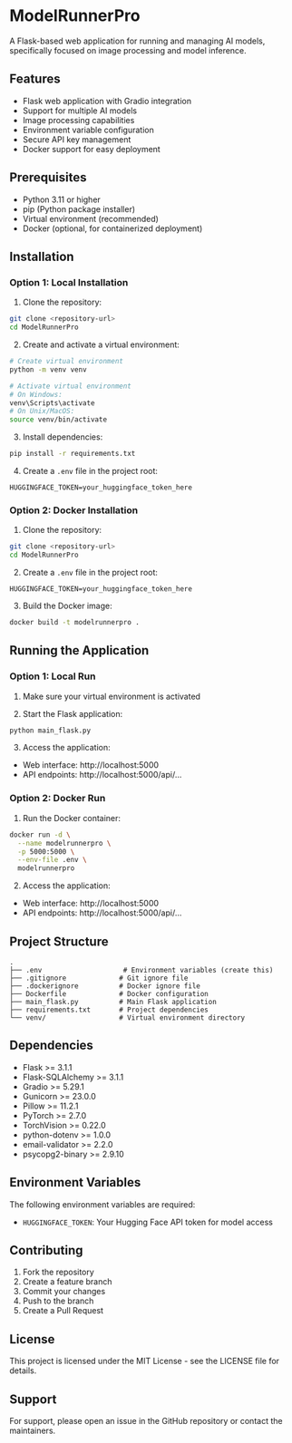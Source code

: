 # ModelRunnerPro

A Flask-based web application for running and managing AI models, specifically focused on image processing and model inference.

## Features

- Flask web application with Gradio integration
- Support for multiple AI models
- Image processing capabilities
- Environment variable configuration
- Secure API key management
- Docker support for easy deployment

## Prerequisites

- Python 3.11 or higher
- pip (Python package installer)
- Virtual environment (recommended)
- Docker (optional, for containerized deployment)

## Installation

### Option 1: Local Installation

1. Clone the repository:
```bash
git clone <repository-url>
cd ModelRunnerPro
```

2. Create and activate a virtual environment:
```bash
# Create virtual environment
python -m venv venv

# Activate virtual environment
# On Windows:
venv\Scripts\activate
# On Unix/MacOS:
source venv/bin/activate
```

3. Install dependencies:
```bash
pip install -r requirements.txt
```

4. Create a `.env` file in the project root:
```env
HUGGINGFACE_TOKEN=your_huggingface_token_here
```

### Option 2: Docker Installation

1. Clone the repository:
```bash
git clone <repository-url>
cd ModelRunnerPro
```

2. Create a `.env` file in the project root:
```env
HUGGINGFACE_TOKEN=your_huggingface_token_here
```

3. Build the Docker image:
```bash
docker build -t modelrunnerpro .
```

## Running the Application

### Option 1: Local Run

1. Make sure your virtual environment is activated

2. Start the Flask application:
```bash
python main_flask.py
```

3. Access the application:
- Web interface: http://localhost:5000
- API endpoints: http://localhost:5000/api/...

### Option 2: Docker Run

1. Run the Docker container:
```bash
docker run -d \
  --name modelrunnerpro \
  -p 5000:5000 \
  --env-file .env \
  modelrunnerpro
```

2. Access the application:
- Web interface: http://localhost:5000
- API endpoints: http://localhost:5000/api/...

## Project Structure

```
.
├── .env                    # Environment variables (create this)
├── .gitignore             # Git ignore file
├── .dockerignore          # Docker ignore file
├── Dockerfile             # Docker configuration
├── main_flask.py          # Main Flask application
├── requirements.txt       # Project dependencies
└── venv/                  # Virtual environment directory
```

## Dependencies

- Flask >= 3.1.1
- Flask-SQLAlchemy >= 3.1.1
- Gradio >= 5.29.1
- Gunicorn >= 23.0.0
- Pillow >= 11.2.1
- PyTorch >= 2.7.0
- TorchVision >= 0.22.0
- python-dotenv >= 1.0.0
- email-validator >= 2.2.0
- psycopg2-binary >= 2.9.10

## Environment Variables

The following environment variables are required:

- `HUGGINGFACE_TOKEN`: Your Hugging Face API token for model access

## Contributing

1. Fork the repository
2. Create a feature branch
3. Commit your changes
4. Push to the branch
5. Create a Pull Request

## License

This project is licensed under the MIT License - see the LICENSE file for details.

## Support

For support, please open an issue in the GitHub repository or contact the maintainers. 